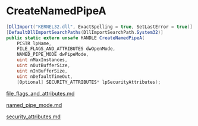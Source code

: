 # CreateNamedPipeA

```csharp
[DllImport("KERNEL32.dll", ExactSpelling = true, SetLastError = true)]
[DefaultDllImportSearchPaths(DllImportSearchPath.System32)]
public static extern unsafe HANDLE CreateNamedPipeA(
    PCSTR lpName,
    FILE_FLAGS_AND_ATTRIBUTES dwOpenMode,
    NAMED_PIPE_MODE dwPipeMode,
    uint nMaxInstances,
    uint nOutBufferSize,
    uint nInBufferSize,
    uint nDefaultTimeOut,
    [Optional] SECURITY_ATTRIBUTES* lpSecurityAttributes);
```

[file\_flags\_and\_attributes.md](../filesystem/file\_flags\_and\_attributes.md "mention")

[named\_pipe\_mode.md](../pipes/named\_pipe\_mode.md "mention")

[security\_attributes.md](../security/security\_attributes.md "mention")
